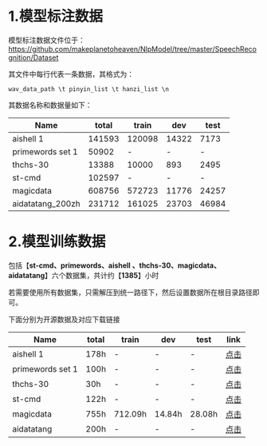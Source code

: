 # 1.模型标注数据
模型标注数据文件位于：https://github.com/makeplanetoheaven/NlpModel/tree/master/SpeechRecognition/Dataset

其文件中每行代表一条数据，其格式为：

```clike
wav_data_path \t pinyin_list \t hanzi_list \n
```
其数据名称和数据量如下：

Name | total | train | dev | test
--- | --- | --- | --- | ---
aishell 1 | 141593 | 120098 | 14322 | 7173
primewords set 1 | 50902 | - | - | -
thchs-30 | 13388 | 10000 | 893 | 2495
st-cmd | 102597 | - | - | -
magicdata | 608756 | 572723 | 11776 | 24257 |
aidatatang_200zh | 231712 | 161025 | 23703 | 46984 |

# 2.模型训练数据

包括【**st-cmd、primewords、aishell 、thchs-30、magicdata、aidatatang**】六个数据集，共计约【**1385**】小时

若需要使用所有数据集，只需解压到统一路径下，然后设置数据所在根目录路径即可。

下面分别为开源数据及对应下载链接

Name | total | train | dev | test | link
--- | --- | --- | --- | --- | ---
aishell 1 | 178h | - | - | - | [点击](http://www.aishelltech.com/kysjcp)
primewords set 1 | 100h | - | - | - | [点击](http://www.openslr.org/47/)
thchs-30 | 30h | - | - | - |  [点击](http://www.openslr.org/18/)
st-cmd | 122h | - | - | - | [点击](https://openslr.org/38/)
magicdata | 755h | 712.09h | 14.84h | 28.08h | [点击](http://www.imagicdatatech.com/index.php/home/dataopensource/data_info/id/101)
aidatatang | 200h | - | - | - | [点击](http://www.openslr.org/62/)
